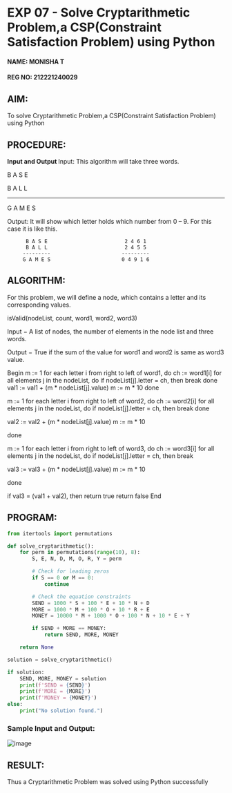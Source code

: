 # EXP 07 - Solve Cryptarithmetic Problem,a CSP(Constraint Satisfaction Problem) using Python

#### NAME: MONISHA T
#### REG NO: 212221240029

## AIM:
To solve Cryptarithmetic Problem,a CSP(Constraint Satisfaction Problem) using Python

## PROCEDURE:

<b> Input and Output </b> 
Input: This algorithm will take three words.

B A S E

B A L L

----------

G A M E S

Output: It will show which letter holds which number from 0 – 9. For this case it is like this.


          B A S E                         2 4 6 1
          B A L L                         2 4 5 5
         ---------                       ---------
         G A M E S                       0 4 9 1 6

## ALGORITHM:
For this problem, we will define a node, which contains a letter and its corresponding values.

isValid(nodeList, count, word1, word2, word3)

Input − A list of nodes, the number of elements in the node list and three words.

Output − True if the sum of the value for word1 and word2 is same as word3 value.


Begin
m := 1
for each letter i from right to left of word1, do
ch := word1[i]
for all elements j in the nodeList, do
if nodeList[j].letter = ch, then
break
done
val1 := val1 + (m * nodeList[j].value)
m := m * 10
done

m := 1
for each letter i from right to left of word2, do
ch := word2[i]
for all elements j in the nodeList, do
if nodeList[j].letter = ch, then
break
done



  val2 := val2 + (m * nodeList[j].value)
  m := m * 10



done

m := 1
for each letter i from right to left of word3, do
ch := word3[i]
for all elements j in the nodeList, do
if nodeList[j].letter = ch, then
break


  val3 := val3 + (m * nodeList[j].value)
  m := m * 10


done

if val3 = (val1 + val2), then
return true
return false
End



## PROGRAM:
```python
from itertools import permutations

def solve_cryptarithmetic():
    for perm in permutations(range(10), 8):
        S, E, N, D, M, O, R, Y = perm

        # Check for leading zeros
        if S == 0 or M == 0:
            continue

        # Check the equation constraints
        SEND = 1000 * S + 100 * E + 10 * N + D
        MORE = 1000 * M + 100 * O + 10 * R + E
        MONEY = 10000 * M + 1000 * O + 100 * N + 10 * E + Y

        if SEND + MORE == MONEY:
            return SEND, MORE, MONEY

    return None

solution = solve_cryptarithmetic()

if solution:
    SEND, MORE, MONEY = solution
    print(f'SEND = {SEND}')
    print(f'MORE = {MORE}')
    print(f'MONEY = {MONEY}')
else:
    print("No solution found.")

```
### Sample Input and Output:
![image](https://github.com/Aashima02/AI07-Solve-Cryptarithmetic-Problem-a-CSP-Constraint-Satisfaction-Problem-using-Python/assets/93427086/0136aad2-b3d4-4105-a96f-c85db8675c09)



## RESULT:
Thus a Cryptarithmetic Problem was solved using Python successfully
